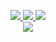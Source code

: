 <p align="center">
  <a href="https://twitter.com/mkotsollaris">
    <img src="https://img.shields.io/twitter/follow/mkotsollaris?style=for-the-badge&label=%40mkotsollaris&logo=twitter&logoColor=00AEFF&labelColor=black&color=0000ffff">
  </a>
  <a href="https://www.linkedin.com/in/mkotsollaris/">
    <img src="https://img.shields.io/badge/-menelaos%20kotsollaris-blue?style=for-the-badge&logo=Linkedin&logoColor=00AEFF&labelColor=black&color=black">
  </a>
  <a href="mailto:mkotsollari@gmail.com">
    <img src="https://img.shields.io/badge/mkotsollari@gmail.com-0078D4?style=for-the-badge&logo=Microsoft-Outlook&logoColor=00AEFF&labelColor=black&color=black">
  </a>
   <br/>
  <a href="https://github.com/mkotsollaris">
  <img align="center" src="https://github-readme-stats.vercel.app/api?username=mkotsollaris&count_private=true&show_icons=true&theme=chartreuse-dark" />
</a>
</p>
